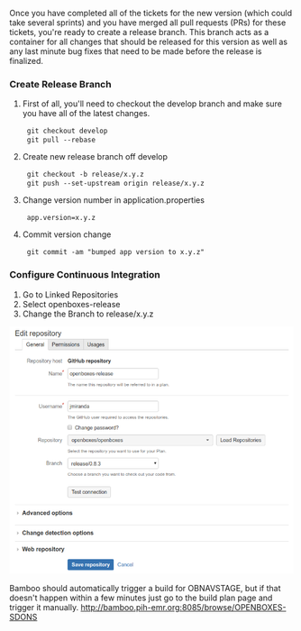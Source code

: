 Once you have completed all of the tickets for the new version (which could take several sprints) 
and you have merged all pull requests (PRs) for these tickets, you're ready to create a release 
branch. This branch acts as a container for all changes that should be released for this version
as well as any last minute bug fixes that need to be made before the release is finalized.

### Create Release Branch

1. First of all, you'll need to checkout the develop branch and make sure you have all of the latest
changes.

        git checkout develop
        git pull --rebase

1. Create new release branch off develop

        git checkout -b release/x.y.z
        git push --set-upstream origin release/x.y.z

1. Change version number in application.properties

        app.version=x.y.z

1. Commit version change

        git commit -am "bumped app version to x.y.z"

### Configure Continuous Integration

1. Go to Linked Repositories
1. Select openboxes-release
1. Change the Branch to release/x.y.z

![Change Release Branch](../../assets/img/bamboo-change-release-branch.png "Change Release Branch")

Bamboo should automatically trigger a build for OBNAVSTAGE, but if that doesn't happen within a 
few minutes just go to the build plan page and trigger it manually.
<http://bamboo.pih-emr.org:8085/browse/OPENBOXES-SDONS>

